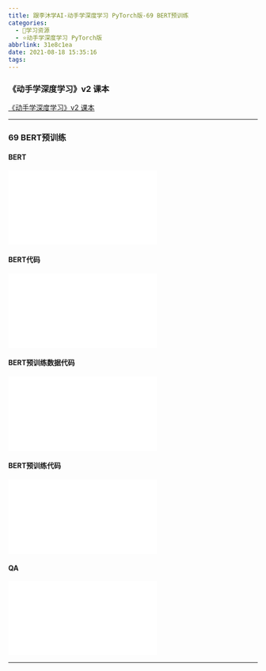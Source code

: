 ```yaml
---
title: 跟李沐学AI-动手学深度学习 PyTorch版-69 BERT预训练
categories:
  - 🌙学习资源
  - ⭐动手学深度学习 PyTorch版
abbrlink: 31e8c1ea
date: 2021-08-18 15:35:16
tags:
---
```


### 《动手学深度学习》v2 课本

[《动手学深度学习》v2 课本](http://zh.d2l.ai/)

***

### 69 BERT预训练

#### BERT

<iframe src="//player.bilibili.com/player.html?aid=674970301&bvid=BV1yU4y1E7Ns&cid=391389645&page=1" scrolling="no" border="0" frameborder="no" framespacing="0" allowfullscreen="true"> </iframe>

<!--more-->

#### BERT代码

<iframe src="//player.bilibili.com/player.html?aid=674970301&bvid=BV1yU4y1E7Ns&cid=390698726&page=2" scrolling="no" border="0" frameborder="no" framespacing="0" allowfullscreen="true"> </iframe>

#### BERT预训练数据代码

<iframe src="//player.bilibili.com/player.html?aid=674970301&bvid=BV1yU4y1E7Ns&cid=390702167&page=3" scrolling="no" border="0" frameborder="no" framespacing="0" allowfullscreen="true"> </iframe>

#### BERT预训练代码

<iframe src="//player.bilibili.com/player.html?aid=674970301&bvid=BV1yU4y1E7Ns&cid=390886713&page=4" scrolling="no" border="0" frameborder="no" framespacing="0" allowfullscreen="true"> </iframe>

#### QA

<iframe src="//player.bilibili.com/player.html?aid=674970301&bvid=BV1yU4y1E7Ns&cid=391361827&page=5" scrolling="no" border="0" frameborder="no" framespacing="0" allowfullscreen="true"> </iframe>

***
